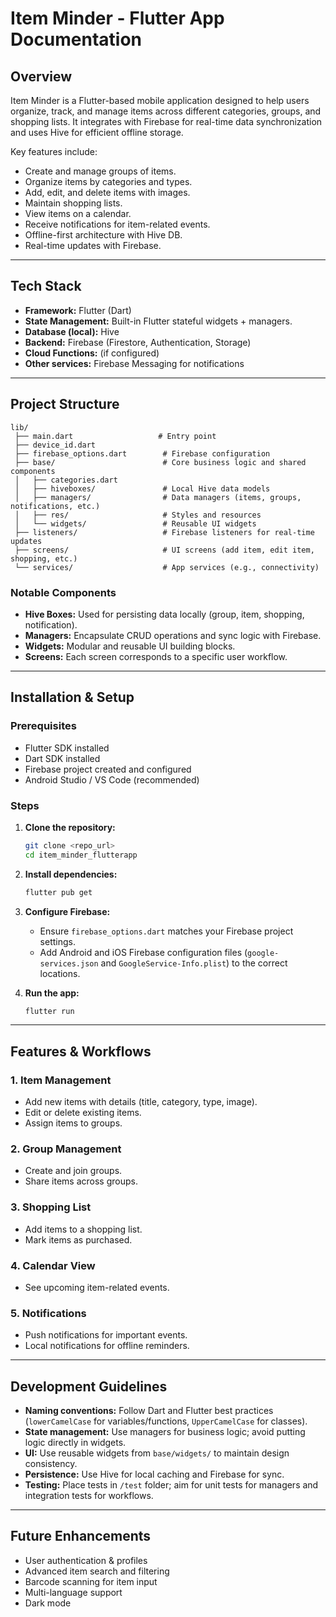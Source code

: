 
# Item Minder - Flutter App Documentation

## Overview
Item Minder is a Flutter-based mobile application designed to help users organize, track, and manage items across different categories, groups, and shopping lists. 
It integrates with Firebase for real-time data synchronization and uses Hive for efficient offline storage.

Key features include:
- Create and manage groups of items.
- Organize items by categories and types.
- Add, edit, and delete items with images.
- Maintain shopping lists.
- View items on a calendar.
- Receive notifications for item-related events.
- Offline-first architecture with Hive DB.
- Real-time updates with Firebase.

---

## Tech Stack
- **Framework:** Flutter (Dart)
- **State Management:** Built-in Flutter stateful widgets + managers.
- **Database (local):** Hive
- **Backend:** Firebase (Firestore, Authentication, Storage)
- **Cloud Functions:** (if configured)
- **Other services:** Firebase Messaging for notifications

---

## Project Structure

```
lib/
 ├── main.dart                   # Entry point
 ├── device_id.dart              
 ├── firebase_options.dart        # Firebase configuration
 ├── base/                        # Core business logic and shared components
 │   ├── categories.dart
 │   ├── hiveboxes/               # Local Hive data models
 │   ├── managers/                # Data managers (items, groups, notifications, etc.)
 │   ├── res/                     # Styles and resources
 │   └── widgets/                 # Reusable UI widgets
 ├── listeners/                   # Firebase listeners for real-time updates
 ├── screens/                     # UI screens (add item, edit item, shopping, etc.)
 └── services/                    # App services (e.g., connectivity)
```

### Notable Components
- **Hive Boxes:** Used for persisting data locally (group, item, shopping, notification).
- **Managers:** Encapsulate CRUD operations and sync logic with Firebase.
- **Widgets:** Modular and reusable UI building blocks.
- **Screens:** Each screen corresponds to a specific user workflow.

---

## Installation & Setup

### Prerequisites
- Flutter SDK installed
- Dart SDK installed
- Firebase project created and configured
- Android Studio / VS Code (recommended)

### Steps
1. **Clone the repository:**
   ```bash
   git clone <repo_url>
   cd item_minder_flutterapp
   ```
2. **Install dependencies:**
   ```bash
   flutter pub get
   ```
3. **Configure Firebase:**
   - Ensure `firebase_options.dart` matches your Firebase project settings.
   - Add Android and iOS Firebase configuration files (`google-services.json` and `GoogleService-Info.plist`) to the correct locations.

4. **Run the app:**
   ```bash
   flutter run
   ```

---

## Features & Workflows

### 1. Item Management
- Add new items with details (title, category, type, image).
- Edit or delete existing items.
- Assign items to groups.

### 2. Group Management
- Create and join groups.
- Share items across groups.

### 3. Shopping List
- Add items to a shopping list.
- Mark items as purchased.

### 4. Calendar View
- See upcoming item-related events.

### 5. Notifications
- Push notifications for important events.
- Local notifications for offline reminders.

---

## Development Guidelines

- **Naming conventions:** Follow Dart and Flutter best practices (`lowerCamelCase` for variables/functions, `UpperCamelCase` for classes).
- **State management:** Use managers for business logic; avoid putting logic directly in widgets.
- **UI:** Use reusable widgets from `base/widgets/` to maintain design consistency.
- **Persistence:** Use Hive for local caching and Firebase for sync.
- **Testing:** Place tests in `/test` folder; aim for unit tests for managers and integration tests for workflows.

---

## Future Enhancements
- User authentication & profiles
- Advanced item search and filtering
- Barcode scanning for item input
- Multi-language support
- Dark mode
